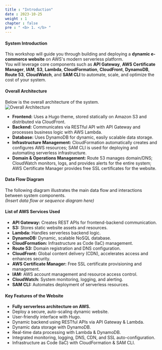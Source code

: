 ```yaml
---
title : "Introduction"
date : 2023-10-25 
weight : 1 
chapter : false
pre : " <b> 1. </b> "
---
```


#### System Introduction

This workshop will guide you through building and deploying a **dynamic e-commerce website** on AWS's modern serverless platform.  
You will leverage core components such as **API Gateway**, **AWS Certificate Manager**, **IAM**, **S3**, **Lambda**, **CloudFormation**, **CloudFront**, **DynamoDB**, **Route 53**, **CloudWatch**, and **SAM CLI** to automate, scale, and optimize the cost of your system.

#### Overall Architecture

Below is the overall architecture of the system.  
     ![Overall Architecture](/images/fcjfashionshop_drawio.png)

- **Frontend:** Uses a Hugo theme, stored statically on Amazon S3 and distributed via CloudFront.
- **Backend:** Communicates via RESTful API with API Gateway and processes business logic with AWS Lambda.
- **Database:** Uses DynamoDB for dynamic, easily scalable data storage.
- **Infrastructure Management:** CloudFormation automatically creates and configures AWS resources; SAM CLI is used for deploying and automating serverless infrastructure.
- **Domain & Operations Management:** Route 53 manages domain/DNS; CloudWatch monitors, logs, and provides alerts for the entire system; AWS Certificate Manager provides free SSL certificates for the website.

#### Data Flow Diagram

The following diagram illustrates the main data flow and interactions between system components.  
*(Insert data flow or sequence diagram here)*

#### List of AWS Services Used

- **API Gateway:** Creates REST APIs for frontend-backend communication.
- **S3:** Stores static website assets and resources.
- **Lambda:** Handles serverless backend logic.
- **DynamoDB:** Dynamic, scalable NoSQL database.
- **CloudFormation:** Infrastructure as Code (IaC) management.
- **Route 53:** Domain registration and DNS configuration.
- **CloudFront:** Global content delivery (CDN), accelerates access and enhances security.
- **AWS Certificate Manager:** Free SSL certificate provisioning and management.
- **IAM:** AWS account management and resource access control.
- **CloudWatch:** System monitoring, logging, and alerting.
- **SAM CLI:** Automates deployment of serverless resources.

#### Key Features of the Website

- **Fully serverless architecture on AWS.**
- Deploy a secure, auto-scaling dynamic website.
- User-friendly interface with Hugo.
- Dynamic backend using RESTful APIs via API Gateway & Lambda.
- Dynamic data storage with DynamoDB.
- Real-time data processing with Lambda & DynamoDB.
- Integrated monitoring, logging, DNS, CDN, and SSL auto-configuration.
- Infrastructure as Code (IaC) with CloudFormation & SAM CLI.
